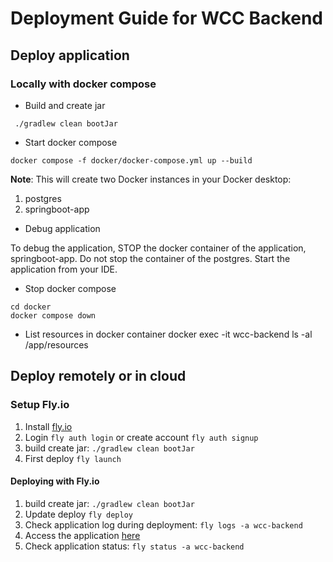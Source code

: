 # Deployment Guide for WCC Backend

## Deploy application

### Locally with docker compose

* Build and create jar

```shell
 ./gradlew clean bootJar
 ```

* Start docker compose

```shell
docker compose -f docker/docker-compose.yml up --build
```

**Note**: This will create two Docker instances in your Docker desktop:

1. postgres
2. springboot-app

* Debug application

To debug the application, STOP the docker container of the application, springboot-app. Do not stop
the container of the postgres. Start the application from your IDE.

* Stop docker compose

```shell
cd docker
docker compose down
```

* List resources in docker container
  docker exec -it wcc-backend ls -al /app/resources

## Deploy remotely or in cloud

### Setup Fly.io

1. Install [fly.io](https://fly.io/docs/flyctl/install)
2. Login `fly auth login` or create account `fly auth signup`
3. build create jar: `./gradlew clean bootJar`
4. First deploy `fly launch`

#### Deploying with Fly.io

1. build create jar: `./gradlew clean bootJar`
2. Update deploy `fly deploy`
3. Check application log during deployment: ```fly logs -a wcc-backend```
4. Access the application [here](https://wcc-backend.fly.dev/swagger-ui/index.html)
5. Check application status: ``fly status -a wcc-backend``